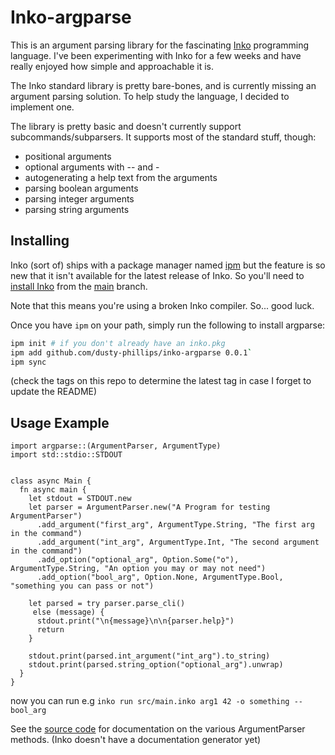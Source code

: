 # Inko-argparse

This is an argument parsing library for the fascinating [Inko](https://inko-lang.org)
programming language. I've been experimenting with Inko for a few weeks and have really
enjoyed how simple and approachable it is.

The Inko standard library is pretty bare-bones, and is currently missing an argument
parsing solution. To help study the language, I decided to implement one.

The library is pretty basic and doesn't currently support subcommands/subparsers.
It supports most of the standard stuff, though:

- positional arguments
- optional arguments with -- and -
- autogenerating a help text from the arguments
- parsing boolean arguments
- parsing integer arguments
- parsing string arguments

## Installing

Inko (sort of) ships with a package manager named [ipm](https://docs.inko-lang.org/manual/main/getting-started/modules/#using-ipm)
but the feature is so new that it isn't available for the latest release of Inko.
So you'll need to [install Inko](https://docs.inko-lang.org/manual/main/getting-started/installation/#from-source)
from the [main](https://github.com/inko-lang/inko) branch.

Note that this means you're using a broken Inko compiler. So... good luck.

Once you have `ipm` on your path, simply run the following to install argparse:

```sh
ipm init # if you don't already have an inko.pkg
ipm add github.com/dusty-phillips/inko-argparse 0.0.1`
ipm sync
```

(check the tags on this repo to determine the latest tag in case I forget to update the README)

## Usage Example

```inko
import argparse::(ArgumentParser, ArgumentType)
import std::stdio::STDOUT


class async Main {
  fn async main {
    let stdout = STDOUT.new
    let parser = ArgumentParser.new("A Program for testing ArgumentParser")
      .add_argument("first_arg", ArgumentType.String, "The first arg in the command")
      .add_argument("int_arg", ArgumentType.Int, "The second argument in the command")
      .add_option("optional_arg", Option.Some("o"), ArgumentType.String, "An option you may or may not need")
      .add_option("bool_arg", Option.None, ArgumentType.Bool, "something you can pass or not")

    let parsed = try parser.parse_cli()
     else (message) {
      stdout.print("\n{message}\n\n{parser.help}")
      return
    }

    stdout.print(parsed.int_argument("int_arg").to_string)
    stdout.print(parsed.string_option("optional_arg").unwrap)
  }
}
```

now you can run e.g `inko run src/main.inko arg1 42 -o something --bool_arg`

See the [source code](blob/main/src/argparse.inko) for documentation on the various ArgumentParser methods.
(Inko doesn't have a documentation generator yet)
